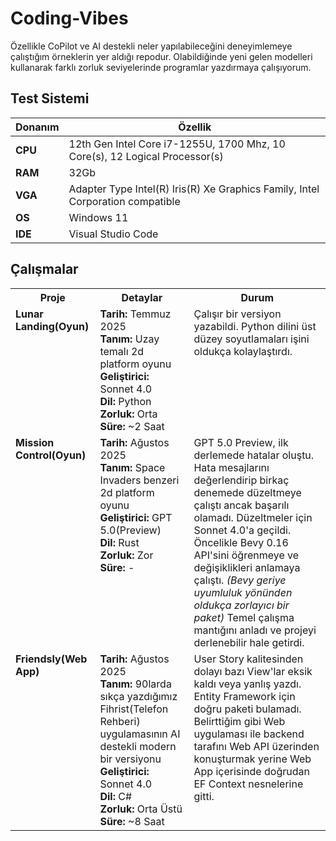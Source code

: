 # Coding-Vibes

Özellikle CoPilot ve AI destekli neler yapılabileceğini deneyimlemeye çalıştığım örneklerin yer aldığı repodur. Olabildiğinde yeni gelen modelleri kullanarak farklı zorluk seviyelerinde programlar yazdırmaya çalışıyorum.

## Test Sistemi

|**Donanım**    |**Özellik**                                                                        |
|---------------|-----------------------------------------------------------------------------------|
|**CPU**        |12th Gen Intel Core i7-1255U, 1700 Mhz, 10 Core(s), 12 Logical Processor(s)        |
|**RAM**        |32Gb                                                                               |
|**VGA**        |Adapter Type Intel(R) Iris(R) Xe Graphics Family, Intel Corporation compatible     |
|**OS**         |Windows 11                                                                         |
|**IDE**        |Visual Studio Code                                                                 |

## Çalışmalar

<table>
<tr>
<th>Proje</th>
<th>Detaylar</th>
<th>Durum</th>
</tr>
<tr>
<td valign="top"><strong>Lunar Landing(Oyun)</strong></td>
<td valign="top"><strong>Tarih:</strong> Temmuz 2025<br><strong>Tanım:</strong> Uzay temalı 2d platform oyunu<br><strong>Geliştirici:</strong> Sonnet 4.0<br><strong>Dil:</strong> Python<br><strong>Zorluk:</strong> Orta<br><strong>Süre:</strong> ~2 Saat</td>
<td valign="top">Çalışır bir versiyon yazabildi. Python dilini üst düzey soyutlamaları işini oldukça kolaylaştırdı.</td>
</tr>
<tr>
<td valign="top"><strong>Mission Control(Oyun)</strong></td>
<td valign="top"><strong>Tarih:</strong> Ağustos 2025<br><strong>Tanım:</strong> Space Invaders benzeri 2d platform oyunu<br><strong>Geliştirici:</strong> GPT 5.0(Preview)<br><strong>Dil:</strong> Rust<br><strong>Zorluk:</strong> Zor<br><strong>Süre:</strong> -</td>
<td valign="top">GPT 5.0 Preview, ilk derlemede hatalar oluştu. Hata mesajlarını değerlendirip birkaç denemede düzeltmeye çalıştı ancak başarılı olamadı. Düzeltmeler için Sonnet 4.0'a geçildi. Öncelikle Bevy 0.16 API'sini öğrenmeye ve değişiklikleri anlamaya çalıştı. <em>(Bevy geriye uyumluluk yönünden oldukça zorlayıcı bir paket)</em> Temel çalışma mantığını anladı ve projeyi derlenebilir hale getirdi.</td>
</tr>
<tr>
<td valign="top"><strong>Friendsly(Web App)</strong></td>
<td valign="top"><strong>Tarih:</strong> Ağustos 2025<br><strong>Tanım:</strong> 90larda sıkça yazdığımız Fihrist(Telefon Rehberi) uygulamasının AI destekli modern bir versiyonu<br><strong>Geliştirici:</strong> Sonnet 4.0<br><strong>Dil:</strong> C#<br><strong>Zorluk:</strong> Orta Üstü<br><strong>Süre:</strong> ~8 Saat</td>
<td valign="top">User Story kalitesinden dolayı bazı View'lar eksik kaldı veya yanlış yazdı.<br>Entity Framework için doğru paketi bulamadı.<br>Belirttiğim gibi Web uygulaması ile backend tarafını Web API üzerinden konuşturmak yerine Web App içerisinde doğrudan EF Context nesnelerine gitti.</td>
</tr>
</table>
